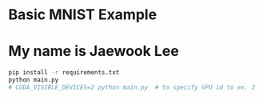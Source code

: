 # Basic MNIST Example
# My name is Jaewook Lee
```bash
pip install -r requirements.txt
python main.py
# CUDA_VISIBLE_DEVICES=2 python main.py  # to specify GPU id to ex. 2
```
